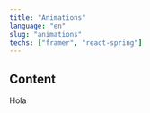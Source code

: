 ```yaml
---
title: "Animations"
language: "en"
slug: "animations"
techs: ["framer", "react-spring"]
---
```


## Content

Hola
